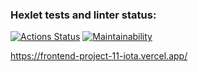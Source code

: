 ### Hexlet tests and linter status:
[![Actions Status](https://github.com/vitaliialymar/frontend-project-11/workflows/hexlet-check/badge.svg)](https://github.com/vitaliialymar/frontend-project-11/actions) [![Maintainability](https://api.codeclimate.com/v1/badges/246d787d6e03ad527885/maintainability)](https://codeclimate.com/github/vitaliialymar/frontend-project-11/maintainability)

https://frontend-project-11-iota.vercel.app/